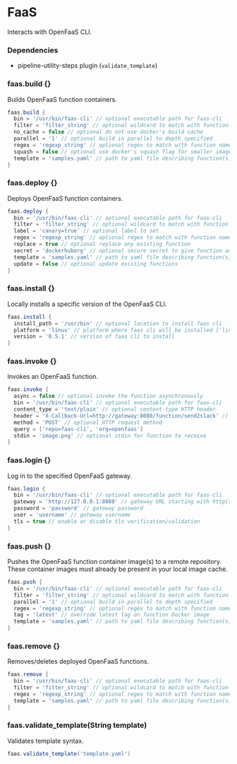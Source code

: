 # FaaS

Interacts with OpenFaaS CLI.

### Dependencies

- pipeline-utility-steps plugin (`validate_template`)

### faas.build {}
Builds OpenFaaS function containers.

```groovy
faas.build {
  bin = '/usr/bin/faas-cli' // optional executable path for faas-cli
  filter = 'filter_string' // optional wildcard to match with function names in yaml file (default is unused)
  no_cache = false // optional do not use docker's build cache
  parallel = '1' // optional build in parallel to depth specified
  regex = 'regexp_string' // optional regex to match with function names in yaml file (default is unused)
  squash = false // optional use docker's squash flag for smaller images
  template = 'samples.yaml' // path to yaml file describing function(s)
}
```

### faas.deploy {}
Deploys OpenFaaS function containers.

```groovy
faas.deploy {
  bin = '/usr/bin/faas-cli' // optional executable path for faas-cli
  filter = 'filter_string' // optional wildcard to match with function names in yaml file (default is unused)
  label = 'canary=true' // optional label to set
  regex = 'regexp_string' // optional regex to match with function names in yaml file (default is unused)
  replace = true // optional replace any existing function
  secret = 'dockerhuborg' // optional secure secret to give function access to
  template = 'samples.yaml' // path to yaml file describing function(s)
  update = false // optional update existing functions
}
```

### faas.install {}
Locally installs a specific version of the OpenFaaS CLI.

```groovy
faas.install {
  install_path = '/usr/bin' // optional location to install faas cli
  platform = 'linux' // platform where faas cli will be installed ['linux', 'linux-arm64', 'linux-armhf', 'darwin', 'windows']
  version = '0.5.1' // version of faas cli to install
}
```

### faas.invoke {}
Invokes an OpenFaaS function.

```groovy
faas.invoke {
  async = false // optional invoke the function asynchronously
  bin = '/usr/bin/faas-cli' // optional executable path for faas-cli
  content_type = 'text/plain' // optional content-type HTTP header
  header = 'X-Callback-Url=http://gateway:8080/function/send2slack' // optional HTTP request header
  method = 'POST' // optional HTTP request method
  query = ['repo=faas-cli', 'org=openfaas']
  stdin = 'image.png' // optional stdin for function to receive
}
```

### faas.login {}
Log in to the specified OpenFaaS gateway.

```groovy
faas.login {
  bin = '/usr/bin/faas-cli' // optional executable path for faas-cli
  gateway = 'http://127.0.0.1:8080' // gateway URL starting with http(s)://
  password = 'password' // gateway password
  user = 'username' // gateway username
  tls = true // enable or disable tls verification/validation
}
```

### faas.push {}
Pushes the OpenFaaS function container image(s) to a remote repository. These container images must already be present in your local image cache.

```groovy
faas.push {
  bin = '/usr/bin/faas-cli' // optional executable path for faas-cli
  filter = 'filter_string' // optional wildcard to match with function names in yaml file (default is unused)
  parallel = '1' // optional build in parallel to depth specified
  regex = 'regexp_string' // optional regex to match with function names in yaml file (default is unused)
  tag = 'latest' // override latest tag on function Docker image
  template = 'samples.yaml' // path to yaml file describing function(s)
}
```

### faas.remove {}
Removes/deletes deployed OpenFaaS functions.

```groovy
faas.remove {
  bin = '/usr/bin/faas-cli' // optional executable path for faas-cli
  filter = 'filter_string' // optional wildcard to match with function names in yaml file (default is unused)
  regex = 'regexp_string' // optional regex to match with function names in yaml file (default is unused)
  template = 'samples.yaml' // path to yaml file describing function(s)
}
```

### faas.validate_template(String template)
Validates template syntax.

```groovy
faas.validate_template('template.yaml')
```

